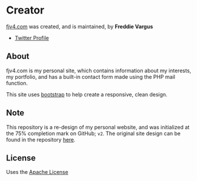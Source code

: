 # Creator

[fjv4.com](fjv4.com) was created, and is maintained, by **Freddie Vargus**

* [Twitter Profile](https://twitter.com/Freddie_V4)


## About
fjv4.com is my personal site, which contains information about my interests, my portfolio, and has a built-in contact form made using the PHP mail function.

This site uses [bootstrap](http://getbootstrap.com) to help create a responsive, clean design.


## Note
This repository is a re-design of my personal website, and was initialized at the 75% completion mark on GitHub; `v2`. The original site design can be found in the repository [here](https://github.com/FreddieV4/fjv4com/tree/master/OLD%20SITE/fjv4com-v1). 


## License
Uses the [Apache License](https://github.com/Freddie-V4/fjv4com/blob/master/LICENSE)
